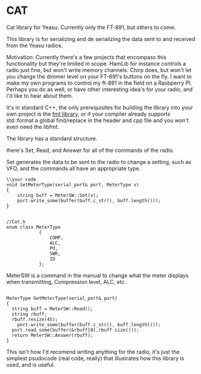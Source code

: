 # CAT
Cat library for Yeasu. Currently only the FT-891, but others to come. 

This library is for serializing and de serializing the data sent to and received from the Yeasu radios. 

Motivation:
Currently there's a few projects that encompass this functionality but they're limited in scope. HamLib for instance controls a radio just fine, but won't write memory channels. Chirp does, but won't let you change the dimmer level on your FT-891's buttons on the fly. I want to make my own programs to control my ft-891 in the field on a Rasbperry PI. Perhaps you do as well, or have other interesting idea's for your radio, and I'd like to hear about them. 

It's in standard C++, the only prerequisites for building the library into your own project is the [fmt library](https://github.com/fmtlib/fmt), or if your compiler already supports std::format a global find/replace in the header and cpp file and you won't even need the libfmt. 

The library has a standard structure. 

there's Set, Read, and Answer for all of the commands of the radio. 

Set generates the data to be sent to the radio to change a setting, such as VFO, and the commands all have an appropriate type.

```
\\your code
void SetMeterType(serial_port& port, MeterType v)
{
	string buff = MeterSW::Set(v); 
	port.write_some(buffer(buff.c_str(), buff.length()));
}


//Cat.h
enum class MeterType
			{
				COMP,
				ALC,
				PO,
				SWR,
				ID
			};

```

MeterSW is a command in the manual to change what the meter displays when transmitting, Compression level, ALC, etc. 

```

MeterType GetMeterType(serial_port& port)
{
  string buff = MeterSW::Read();
  string rbuff;
  rbuff.resize(45);
	port.write_some(buffer(buff.c_str(), buff.length()));
  port.read_some(buffer(&rbuff[0],rbuff.size()));
  return MeterSW::Answer(rbuff);
}

```

This isn't how I'd recomend writing anything for the radio, it's just the simplest psudocode (real code, really) that illustrates how this library is used, and is useful. 

